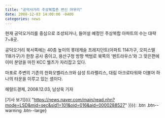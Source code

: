 ```yaml
---
title: "공덕사거리 주상복합촌 변신 마무리"
date: 2008-12-03 14:00:00 -0400
categories: news
---
```

현재 공덕오거리를 중심으로 조성되거나, 들어설 예정인 주상복합 아파트의 수는 대략 7~8곳. 

공덕오거리 북서쪽에는 40층 높이의 롯데캐슬 프레지던트(아파트 114가구, 오피스텔 118가구)가 한창 공사 중이고, 용산구청 방향 백범로 북쪽의 ‘펜트라우스’와 그 맞은편에 이미 분양을 마친 KCC 웰츠가 자리잡고 있다. 

마포로 주변의 기존의 한화오벨리스크와 삼성 트라펠리스, 대림 아크로타워와 더불어 하나의 타운을 이루고 있는 셈이다.

헤럴드경제, 2008.12.03, 남상욱 기자

[기사 보기]({{ "https://news.naver.com/main/read.nhn?mode=LSD&mid=sec&sid1=101&oid=016&aid=0000288527" }}){: .btn .btn--warning .btn--large}
